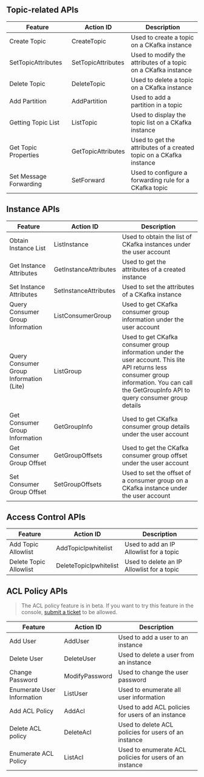 ## Topic-related APIs
| Feature | Action ID | Description |
|---------|---------|---------|
| Create Topic | CreateTopic | Used to create a topic on a CKafka instance |
| SetTopicAttributes | SetTopicAttributes | Used to modify the attributes of a topic on a CKafka instance |
| Delete Topic | DeleteTopic | Used to delete a topic on a CKafka instance |
| Add Partition | AddPartition | Used to add a partition in a topic |
| Getting Topic List | ListTopic | Used to display the topic list on a CKafka instance |
| Get Topic Properties | GetTopicAttributes | Used to get the attributes of a created topic on a CKafka instance |
| Set Message Forwarding | SetForward | Used to configure a forwarding rule for a CKafka topic |


## Instance APIs
| Feature | Action ID | Description
|---------|---------|---------|
| Obtain Instance List | ListInstance | Used to obtain the list of CKafka instances under the user account |
| Get Instance Attributes | GetInstanceAttributes | Used to get the attributes of a created instance |
| Set Instance Attributes| SetInstanceAttributes | Used to set the attributes of a CKafka instance |
| Query Consumer Group Information | ListConsumerGroup | Used to get CKafka consumer group information under the user account |
| Query Consumer Group Information (Lite)| ListGroup | Used to get CKafka consumer group information under the user account. This lite API returns less consumer group information. You can call the GetGroupInfo API to query consumer group details |
| Get Consumer Group Information | GetGroupInfo | Used to get CKafka consumer group details under the user account |
| Get Consumer Group Offset| GetGroupOffsets | Used to get the CKafka consumer group offset under the user account |
| Set Consumer Group Offset | SetGroupOffsets | Used to set the offset of a consumer group on a CKafka instance under the user account |


## Access Control APIs
| Feature | Action ID | Description |
|---------|---------|---------|
| Add Topic Allowlist | AddTopicIpwhitelist | Used to add an IP Allowlist for a topic |
| Delete Topic Allowlist | DeleteTopicIpwhitelist | Used to delete an IP Allowlist for a topic |

## ACL Policy APIs
> The ACL policy feature is in beta. If you want to try this feature in the console, [submit a ticket](https://console.cloud.tencent.com/workorder/category) to be allowed.

| Feature | Action ID | Description |
|---------|---------|---------|
| Add User | AddUser | Used to add a user to an instance |
| Delete User | DeleteUser | Used to delete a user from an instance |
| Change Password | ModifyPassword | Used to change the user password |
| Enumerate User Information  | ListUser | Used to enumerate all user information |
| Add ACL Policy | AddAcl | Used to add ACL policies for users of an instance |
| Delete ACL policy | DeleteAcl | Used to delete ACL policies for users of an instance |
| Enumerate ACL Policy | ListAcl | Used to enumerate ACL policies for users of an instance |
